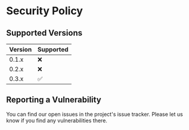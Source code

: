 # Security Policy

## Supported Versions

| Version | Supported          |
| ------- | ------------------ |
| 0.1.x   | :x:                |
| 0.2.x   | :x:                |
| 0.3.x   | :white_check_mark: |

## Reporting a Vulnerability

You can find our open issues in the project's issue tracker. Please let us know if you find any vulnerabilities there.
